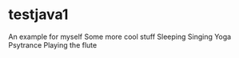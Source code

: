 # testjava1
An example for myself
Some more cool stuff
Sleeping
Singing
Yoga
Psytrance Playing the flute
